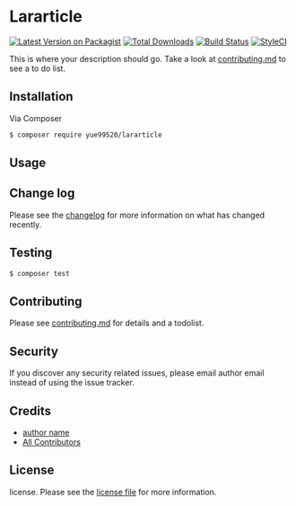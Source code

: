 # Lararticle

[![Latest Version on Packagist][ico-version]][link-packagist]
[![Total Downloads][ico-downloads]][link-downloads]
[![Build Status][ico-travis]][link-travis]
[![StyleCI][ico-styleci]][link-styleci]

This is where your description should go. Take a look at [contributing.md](contributing.md) to see a to do list.

## Installation

Via Composer

``` bash
$ composer require yue99520/lararticle
```

## Usage

## Change log

Please see the [changelog](changelog.md) for more information on what has changed recently.

## Testing

``` bash
$ composer test
```

## Contributing

Please see [contributing.md](contributing.md) for details and a todolist.

## Security

If you discover any security related issues, please email author email instead of using the issue tracker.

## Credits

- [author name][link-author]
- [All Contributors][link-contributors]

## License

license. Please see the [license file](license.md) for more information.

[ico-version]: https://img.shields.io/packagist/v/yue99520/lararticle.svg?style=flat-square
[ico-downloads]: https://img.shields.io/packagist/dt/yue99520/lararticle.svg?style=flat-square
[ico-travis]: https://img.shields.io/travis/yue99520/lararticle/master.svg?style=flat-square
[ico-styleci]: https://styleci.io/repos/12345678/shield

[link-packagist]: https://packagist.org/packages/yue99520/lararticle
[link-downloads]: https://packagist.org/packages/yue99520/lararticle
[link-travis]: https://travis-ci.org/yue99520/lararticle
[link-styleci]: https://styleci.io/repos/12345678
[link-author]: https://github.com/yue99520
[link-contributors]: ../../contributors
